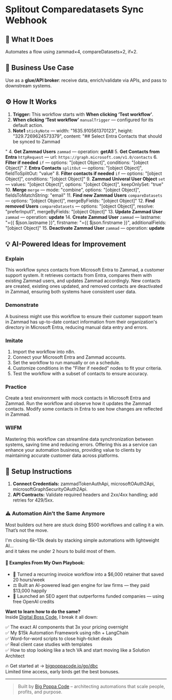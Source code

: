 # Splitout Comparedatasets Sync Webhook
## 🚀 What It Does
Automates a flow using zammad×4, compareDatasets×2, if×2.

## 💼 Business Use Case
Use as a **glue/API broker**: receive data, enrich/validate via APIs, and pass to downstream systems.

## ⚙️ How It Works
1. **Trigger:** This workflow starts with **When clicking ‘Test workflow’**.
2. **When clicking ‘Test workflow’** `manualTrigger` — configured for its default action.
3. **Note1** `stickyNote` — width: "1635.910561370123", height: "329.7269624573379", content: "## Select Entra Contacts that should be synced to Zammad



"
4. **Get Zammad Users** `zammad` — operation: **getAll**
5. **Get Contacts from Entra** `httpRequest` — url: `https://graph.microsoft.com/v1.0/contacts`
6. **Filter if needed** `if` — options: "[object Object]", conditions: "[object Object]"
7. **Entra Contacts** `splitOut` — options: "[object Object]", fieldToSplitOut: "value"
8. **Filter contacts if needed** `if` — options: "[object Object]", conditions: "[object Object]"
9. **Zammad Univeral User Object** `set` — values: "[object Object]", options: "[object Object]", keepOnlySet: "true"
10. **Merge** `merge` — mode: "combine", options: "[object Object]", fieldsToMatchString: "email"
11. **Find new Zammad Users** `compareDatasets` — options: "[object Object]", mergeByFields: "[object Object]"
12. **Find removed Users** `compareDatasets` — options: "[object Object]", resolve: "preferInput1", mergeByFields: "[object Object]"
13. **Update Zammad User** `zammad` — operation: **update**
14. **Create Zammad User** `zammad` — lastname: "={{ $json.lastname }}", firstname: "={{ $json.firstname }}", additionalFields: "[object Object]"
15. **Deactivate Zammad User** `zammad` — operation: **update**

## 💡 AI-Powered Ideas for Improvement
### Explain
This workflow syncs contacts from Microsoft Entra to Zammad, a customer support system. It retrieves contacts from Entra, compares them with existing Zammad users, and updates Zammad accordingly. New contacts are created, existing ones updated, and removed contacts are deactivated in Zammad, ensuring both systems have consistent user data.

### Demonstrate
A business might use this workflow to ensure their customer support team in Zammad has up-to-date contact information from their organization's directory in Microsoft Entra, reducing manual data entry and errors.

### Imitate
1. Import the workflow into n8n.
2. Connect your Microsoft Entra and Zammad accounts.
3. Set the workflow to run manually or on a schedule.
4. Customize conditions in the "Filter if needed" nodes to fit your criteria.
5. Test the workflow with a subset of contacts to ensure accuracy.

### Practice
Create a test environment with mock contacts in Microsoft Entra and Zammad. Run the workflow and observe how it updates the Zammad contacts. Modify some contacts in Entra to see how changes are reflected in Zammad.

### WIIFM
Mastering this workflow can streamline data synchronization between systems, saving time and reducing errors. Offering this as a service can enhance your automation business, providing value to clients by maintaining accurate customer data across platforms.

## 🔧 Setup Instructions
1. **Connect Credentials:** zammadTokenAuthApi, microsoftOAuth2Api, microsoftGraphSecurityOAuth2Api.
2. **API Contracts:** Validate required headers and 2xx/4xx handling; add retries for 429/5xx.

### ⚠️ Automation Ain’t the Same Anymore

Most builders out here are stuck doing $500 workflows and calling it a win.  
That’s not the move.  

I'm closing $6k–$13k deals by stacking simple automations with lightweight AI...  
and it takes me under 2 hours to build most of them.

#### 🧠 Examples From My Own Playbook:
- 🔁 Turned a recurring invoice workflow into a $6,000 retainer that saved 20 hours/week  
- ⚖️ Built an AI-powered lead gen engine for law firms — they paid $13,000 happily  
- 🚀 Launched an SEO agent that outperforms funded companies — using free OpenAI credits  

**Want to learn how to do the same?**  
Inside [Digital Boss Code](https://bigpoppacode.io/go/dbc), I break it all down:

✅ The exact AI components that 3x your pricing overnight  
✅ My $15k Automation Framework using n8n + LangChain  
✅ Word-for-word scripts to close high-ticket deals  
✅ Real client case studies with templates  
✅ How to stop looking like a tech VA and start moving like a Solution Architect  

🔥 Get started at → [bigpoppacode.io/go/dbc](https://bigpoppacode.io/go/dbc)  
Limited time access, early birds get the best bonuses.

---
> Built by [Big Poppa Code](https://bigpoppacode.io) – architecting automations that scale people, profits, and purpose.
